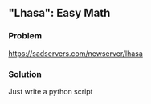 ## "Lhasa": Easy Math

### Problem 

https://sadservers.com/newserver/lhasa

### Solution

Just write a python script
